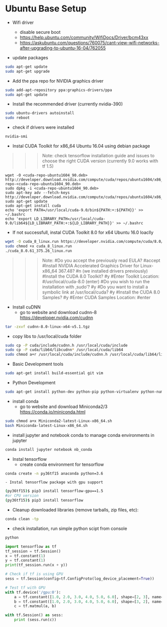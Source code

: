 # Ubuntu Base Setup
- Wifi driver
    - disable secure boot
    - https://help.ubuntu.com/community/WifiDocs/Driver/bcm43xx
    - https://askubuntu.com/questions/760075/cant-view-wifi-networks-after-upgrading-to-ubuntu-16-04/762055

- update packages

```bash
sudo apt-get update
sudo apt-get upgrade
```

- Add the ppa repo for NVIDIA graphics driver

```bash
sudo add-apt-repository ppa:graphics-drivers/ppa
sudo apt-get update
```

- Install the recommended driver (currently nvidia-390)

```bash
sudo ubuntu-drivers autoinstall
sudo reboot
```

- check if drivers were installed
```bash
nvidia-smi
```

- Instal CUDA Toolkit for x86_64 Ubuntu 16.04 using debian package

>>> Note:
check tensorflow installation guide and issues to choose the right CUDA version (currently 9.0 works with tf 1.5)
>>>

```bahs
wget -O <cuda-repo-ubuntu1604_90.deb> http://developer.download.nvidia.com/compute/cuda/repos/ubuntu1604/x86_64/cuda-repo-<cuda-repo-ubuntu1604_90.deb>
sudo dpkg -i <cuda-repo-ubuntu1604_90.deb>
sudo apt-key adv --fetch-keys http://developer.download.nvidia.com/compute/cuda/repos/ubuntu1604/x86_64/7fa2af80.pub
sudo apt-get update
sudo apt-get install cuda
echo 'export PATH=/usr/local/cuda-9.0/bin${PATH:+:${PATH}}' >> ~/.bashrc
echo 'export LD_LIBRARY_PATH=/usr/local/cuda-9.0/lib64${LD_LIBRARY_PATH:+:${LD_LIBRARY_PATH}}' >> ~/.bashrc
```

- If not successfull, instal CUDA Toolkit 8.0 for x64 Ubuntu 16.0 loaclly
```bash
wget -O cuda_8_linux.run https://developer.nvidia.com/compute/cuda/8.0/Prod2/local_installers/cuda_8.0.61_375.26_linux-run
sudo chmod +x cuda_8_linux.run
./cuda_8.0.61_375.26_linux.run
```
>>> Note:
#Do you accept the previously read EULA?
#accept
#Install NVIDIA Accelerated Graphics Driver for Linux-x86_64 367.48?
#n (we installed drivers previously)
#Install the CUDA 8.0 Toolkit?
#y
#Enter Toolkit Location:
#/usr/local/cuda-8.0 (enter)
#Do you wish to run the installation with ‚sudo’?
#y
#Do you want to install a symbolic link at /usr/local/cuda?
#y 
#Install the CUDA 8.0 Samples?
#y 
#Enter CUDA Samples Location:
#enter 
>>>

- Install cuDNN
   - go to website and download cudnn-8 https://developer.nvidia.com/cudnn
```bash
tar -zxvf cudnn-8.0-linux-x64-v5.1.tgz 
```
   - copy libs to /usr/local/cuda folder
```bash
sudo cp -P cuda/include/cudnn.h /usr/local/cuda/include
sudo cp -P cuda/lib64/libcudnn* /usr/local/cuda/lib64
sudo chmod a+r /usr/local/cuda/include/cudnn.h /usr/local/cuda/lib64/libcudnn*
```

- Basic Development tools
```bash
sudo apt-get install build-essential git vim
```

- Python Development
```bash
sudo apt-get install python-dev python-pip python-virtualenv python-numpy python-matplotlib python3-pip python3-dev
```

- install conda
    - go to website and download Miniconda2/3 https://conda.io/miniconda.html
```bash
sudo chmod a+x Miniconda2-latest-Linux-x86_64.sh
bash Miniconda-latest-Linux-x86_64.sh
```

- install jupyter and notebook conda to manage conda environments in jupyter
```bash
conda install jupyter notebook nb_conda
```
 
- Instal tensorflow
    - create conda environment for tensorflow
```bash
conda create -n py36tf15 anaconda python=3.6
```

    - Instal tensorflow package with gpu support
```bash
(py36tf15)$ pip3 install tensorflow-gpu==1.5
#or CPU version
(py36tf15)$ pip3 install tensorflow
```

- Cleanup downloaded libraries (remove tarballs, zip files, etc):
```bash
conda clean -tp
```


- check installation, run simple python scipt from console
```bash
python
```

```python
import tensorflow as tf
tf_session = tf.Session()
x = tf.constant(1)
y = tf.constant(1)
print(tf_session.run(x + y))

# Check if tf is using GPU
sess = tf.Session(config=tf.ConfigProto(log_device_placement=True))

# Test tf with GPU
with tf.device('/gpu:0'):
    a = tf.constant([1.0, 2.0, 3.0, 4.0, 5.0, 6.0], shape=[2, 3], name='a')
    b = tf.constant([1.0, 2.0, 3.0, 4.0, 5.0, 6.0], shape=[3, 2], name='b')
    c = tf.matmul(a, b)

with tf.Session() as sess:
    print (sess.run(c))
```
